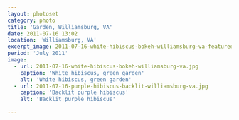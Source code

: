 ```yaml
---
layout: photoset
category: photo
title: 'Garden, Williamsburg, VA'
date: 2011-07-16 13:02
location: 'Williamsburg, VA'
excerpt_image: 2011-07-16-white-hibiscus-bokeh-williamsburg-va-featured.jpg
period: 'July 2011'
image:
  - url: 2011-07-16-white-hibiscus-bokeh-williamsburg-va.jpg
    caption: 'White hibiscus, green garden'
    alt: 'White hibiscus, green garden'
  - url: 2011-07-16-purple-hibiscus-backlit-williamsburg-va.jpg
    caption: 'Backlit purple hibiscus'
    alt: 'Backlit purple hibiscus'

---
```


